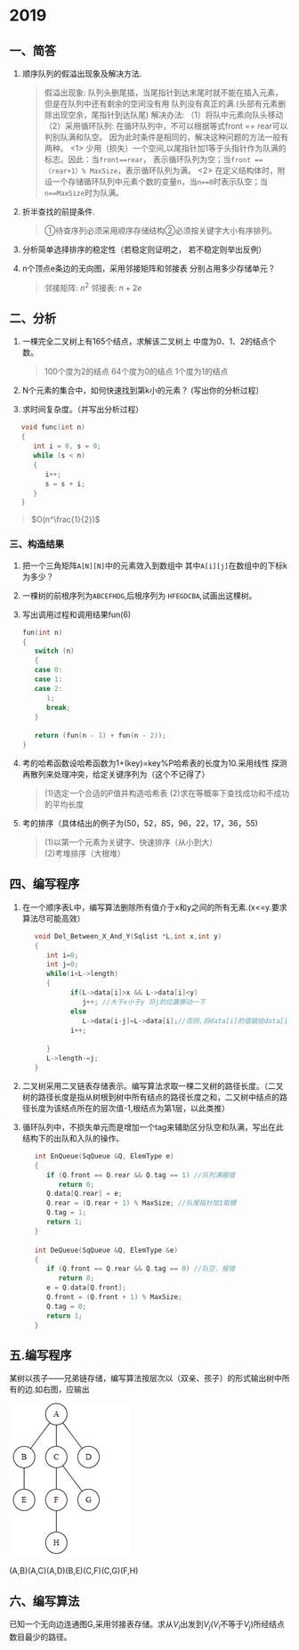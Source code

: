# 2019

## 一、简答

1. 顺序队列的假溢出现象及解决方法.

   >假溢出现象: 队列头删尾插，当尾指针到达末尾时就不能在插入元素，但是在队列中还有剩余的空间没有用
   >队列没有真正的满.(头部有元素删除出现空余，尾指针到达队尾)
   >解决办法:
   >（1）将队中元素向队头移动
   >（2）采用循环队列: 在循环队列中，不可以根据等式front == rear可以判别队满和队空。
   >因为此时条件是相同的，解决这种问题的方法一般有两种。
   ><1> 少用（损失）一个空间,以尾指针加1等于头指针作为队满的标志。因此：当`front==rear`，
   >表示循环队列为空；当`front ==（rear+1）% MaxSize`，表示循环队列为满。
   ><2> 在定义结构体时，附设一个存储循环队列中元素个数的变量n，当`n==0`时表示队空；当`n==MaxSize`时为队满。

2. 折半查找的前提条件.

   >①待查序列必须采用顺序存储结构②必须按关键字大小有序排列。

3. 分析简单选择排序的稳定性（若稳定则证明之，
   若不稳定则举出反例）

4. n个顶点e条边的无向图，采用邻接矩阵和邻接表
   分别占用多少存储单元？

   >邻接矩阵: $n^2$   邻接表: $n+2e$

## 二、分析

1. 一棵完全二叉树上有165个结点，求解该二叉树上
中度为0、1、2的结点个数。

   > 100个度为2的结点 64个度为0的结点 1个度为1的结点

2. N个元素的集合中，如何快速找到第k小的元素？
(写出你的分析过程）

3. 求时间复杂度。（并写出分析过程）

```c
   void func(int n)
   {
      int i = 0, s = 0;
      while (s < n)
      {
         i++;
         s = s + i;
      }
   }
```

   >$O(n^\frac{1}{2})$

### 三、构造结果

1. 把一个三角矩阵`A[N][N]`中的元素效入到数组中
   其中`A[i][j]`在数组中的下标k为多少？

2. 一棵树的前根序列为`ABCEFHDG`,后根序列为
   `HFEGDCBA`,试画出这棵树。

3. 写出调用过程和调用结果fun(6)

   ```c
   fun(int n)
   {
      switch (n)
      {
      case 0:
      case 1:
      case 2:
         1;
         break;
      }

      return (fun(n - 1) + fun(n - 2));
   }
   ```

4. 考的哈希函数设哈希函数为1+(key)=key%P哈希表的长度为10.采用线性
   探测再散列来处理冲突，给定关键序列为（这个不记得了）

   >(1)选定一个合适的P值并构造哈希表
   >(2)求在等概率下查找成功和不成功的平均长度

5. 考的排序（具体结出的例子为(50，52，85，96，22，17，36，55)

   >(1)以第一个元素为关键字、快速排序（从小到大）  
   >(2)考堆排序（大根堆）

## 四、编写程序

1. 在一个顺序表L中，编写算法删除所有值介于x和y之间的所有无素.(x<=y.要求算法尽可能高效）

   ```c
      void Del_Between_X_And_Y(Sqlist *L,int x,int y)
      {
         int i=0;
         int j=0;
         while(i<L->length)
         {
               if(L->data[i]>x && L->data[i]<y)
                  j++; //大于x小于y 将j的位置挪动一下
               else
                  L->data[i-j]=L->data[i];//否则,将data[i]的值赋给data[i-j]
               i++;
      
         }
         L->length-=j;
      }
   ```

2. 二叉树采用二叉链表存储表示。编写算法求取一棵二叉树的路径长度。（二叉树的路径长度是指从树根到树中所有结点的路径长度之和，二又树中结点的路径长度为该结点所在的层次值-1,根结点为第1层，以此类推）

3. 循环队列中，不损失单元而是增加一个tag来辅助区分队空和队满，写出在此结构下的出队和入队的操作。

   ```c
      int EnQueue(SqQueue &Q, ElemType e)
      {
         if (Q.front == Q.rear && Q.tag == 1) //队列满报错
            return 0;
         Q.data[Q.rear] = e;
         Q.rear = (Q.rear + 1) % MaxSize; //队尾指针加1取模
         Q.tag = 1;
         return 1;
      }

      int DeQueue(SqQueue &Q, ElemType &e)
      {
         if (Q.front == Q.rear && Q.tag == 0) //队空，报错
            return 0;
         e = Q.data[Q.front];
         Q.front = (Q.front + 1) % MaxSize;
         Q.tag = 0;
         return 1;
      }
   ```

## 五.编写程序

某树以孩子——兄弟链存储，编写算法按层次以（双亲、孩子）的形式输出树中所有的边.如右图，应输出

![5.1](5.1.png)

(A,B)(A,C)(A,D)(B,E)(C,F)(C,G)(F,H)

## 六、编写算法

已知一个无向边连通图G,采用邻接表存储。求从$V_{i}$出发到$V_{j}$($V_{i}$不等于$V_{j}$)所经结点数目最少的路径。
